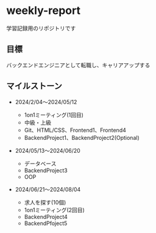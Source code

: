 # weekly-report
学習記録用のリポジトリです

## 目標
バックエンドエンジニアとして転職し、キャリアアップする

## マイルストーン
- 2024/2/04〜2024/05/12
    - 1on1ミーティング(1回目)
    - 中級・上級
    - Git、HTML/CSS、Frontend1、Frontend4
    - BackendProject1、BackendProject2(Optional)

- 2024/05/13〜2024/06/20
    - データベース
    - BackendProject3
    - OOP

- 2024/06/21〜2024/08/04
    - 求人を探す(10個)
    - 1on1ミーティング(2回目)
    - BackendProject4
    - BackendPfoject5

